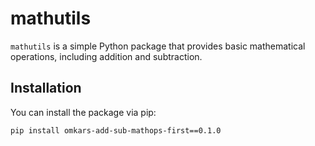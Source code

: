 # mathutils

`mathutils` is a simple Python package that provides basic mathematical operations, including addition and subtraction.

## Installation

You can install the package via pip:

```bash
pip install omkars-add-sub-mathops-first==0.1.0